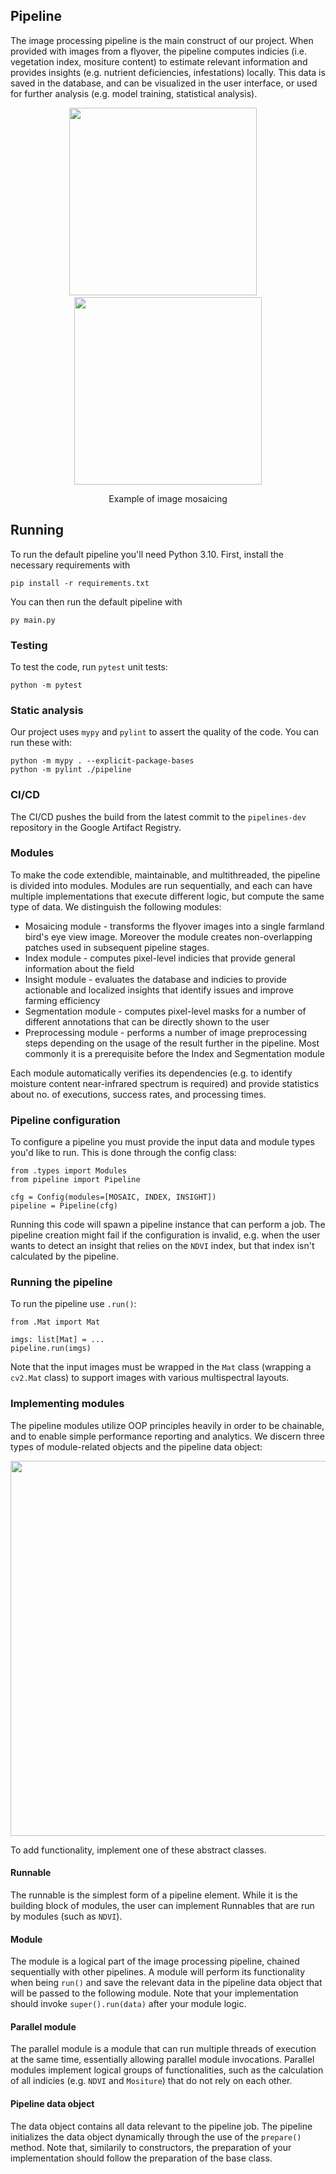 ## Pipeline

The image processing pipeline is the main construct of our project. When provided with images from a flyover, the pipeline computes indicies (i.e. vegetation index, mositure content) to estimate relevant information and provides insights (e.g. nutrient deficiencies, infestations) locally. This data is saved in the database, and can be visualized in the user interface, or used for further analysis (e.g. model training, statistical analysis).

<p align="center">
    <p align="center">
        <img src="test\data\mosaicing\farm\multiple.png" width="300" />
        &nbsp &nbsp
        <img src="test\data\mosaicing\farm\stitched.PNG" width="300" />
    </p>
</p>
<p align="center">Example of image mosaicing</p>

## Running
To run the default pipeline you'll need Python 3.10. First, install the necessary requirements with

`pip install -r requirements.txt`

You can then run the default pipeline with

`py main.py`

### Testing
To test the code, run `pytest` unit tests:

```
python -m pytest
```

### Static analysis
Our project uses `mypy` and `pylint` to assert the quality of the code. You can run these with:

```
python -m mypy . --explicit-package-bases
python -m pylint ./pipeline
```

### CI/CD
The CI/CD pushes the build from the latest commit to the `pipelines-dev` repository in the Google Artifact Registry.

### Modules
To make the code extendible, maintainable, and multithreaded, the pipeline is divided into modules. Modules are run sequentially, and each can have multiple implementations that execute different logic, but compute the same type of data. We distinguish the following modules:
- Mosaicing module - transforms the flyover images into a single farmland bird's eye view image. Moreover the module creates non-overlapping patches used in subsequent pipeline stages.
- Index module - computes pixel-level indicies that provide general information about the field
- Insight module - evaluates the database and indicies to provide actionable and localized insights that identify issues and improve farming efficiency
- Segmentation module - computes pixel-level masks for a number of different annotations that can be directly shown to the user
- Preprocessing module - performs a number of image preprocessing steps depending on the usage of the result further in the pipeline. Most commonly it is a prerequisite before the Index and Segmentation module

Each module automatically verifies its dependencies (e.g. to identify moisture content near-infrared spectrum is required) and provide statistics about no. of executions, success rates, and processing times.

### Pipeline configuration
To configure a pipeline you must provide the input data and module types you'd like to run. This is done through the config class:
```
from .types import Modules
from pipeline import Pipeline

cfg = Config(modules=[MOSAIC, INDEX, INSIGHT])
pipeline = Pipeline(cfg)
```
Running this code will spawn a pipeline instance that can perform a job. The pipeline creation might fail if the configuration is invalid, e.g. when the user wants to detect an insight that relies on the `NDVI` index, but that index isn't calculated by the pipeline.

### Running the pipeline
To run the pipeline use `.run()`:
```
from .Mat import Mat

imgs: list[Mat] = ...
pipeline.run(imgs)
```

Note that the input images must be wrapped in the `Mat` class (wrapping a `cv2.Mat` class) to support images with various multispectral layouts.

### Implementing modules
The pipeline modules utilize OOP principles heavily in order to be chainable, and to enable simple performance reporting and analytics. We discern three types of module-related objects and the pipeline data object:

<img src='uml.png' width="600">

To add functionality, implement one of these abstract classes.

#### Runnable
The runnable is the simplest form of a pipeline element. While it is the building block of modules, the user can implement Runnables that are run by modules (such as `NDVI`).

#### Module
The module is a logical part of the image processing pipeline, chained sequentially with other pipelines. A module will perform its functionality when being `run()` and save the relevant data in the pipeline data object that will be passed to the following module. Note that your implementation should invoke `super().run(data)` after your module logic. 

#### Parallel module
The parallel module is a module that can run multiple threads of execution at the same time, essentially allowing parallel module invocations. Parallel modules implement logical groups of functionalities, such as the calculation of all indicies (e.g. `NDVI` and `Mositure`) that do not rely on each other.

#### Pipeline data object
The data object contains all data relevant to the pipeline job. The pipeline initializes the data object dynamically through the use of the `prepare()` method. Note that, similarily to constructors, the preparation of your implementation should follow the preparation of the base class.
